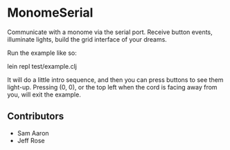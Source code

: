 MonomeSerial
============

Communicate with a monome via the serial port. Receive button events, illuminate lights, build the grid interface of your dreams.

Run the example like so:

  lein repl test/example.clj

It will do a little intro sequence, and then you can press buttons to see them
light-up.  Pressing (0, 0), or the top left when the cord is facing away from
you, will exit the example.

Contributors
------------

* Sam Aaron
* Jeff Rose
